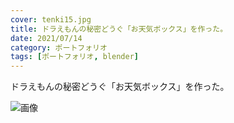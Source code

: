 ```yaml
---
cover: tenki15.jpg
title: ドラえもんの秘密どうぐ「お天気ボックス」を作った。
date: 2021/07/14
category: ポートフォリオ
tags: [ポートフォリオ, blender]
---
```


ドラえもんの秘密どうぐ「お天気ボックス」を作った。

<!--more-->

![画像](/my-home/cover/tenki15.png)